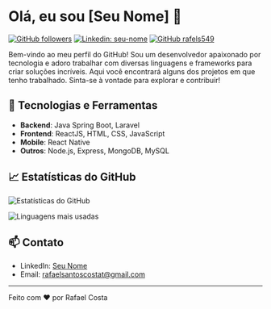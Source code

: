 # Olá, eu sou [Seu Nome] 👋

[![GitHub followers](https://img.shields.io/github/followers/rafels549?label=Follow&style=social)](https://github.com/rafels549)
[![Linkedin: seu-nome](https://img.shields.io/badge/-seu%20nome-blue?style=flat-square&logo=Linkedin&logoColor=white&link=https://www.linkedin.com/in/seu-nome/)](https://www.linkedin.com/in/seu-nome/)
[![GitHub rafels549](https://img.shields.io/github/stars/rafels549?affiliations=OWNER%2CCOLLABORATOR&style=social)](https://github.com/rafels549)

Bem-vindo ao meu perfil do GitHub! Sou um desenvolvedor apaixonado por tecnologia e adoro trabalhar com diversas linguagens e frameworks para criar soluções incríveis. Aqui você encontrará alguns dos projetos em que tenho trabalhado. Sinta-se à vontade para explorar e contribuir!

## 🔧 Tecnologias e Ferramentas

- **Backend**: Java Spring Boot, Laravel
- **Frontend**: ReactJS, HTML, CSS, JavaScript
- **Mobile**: React Native
- **Outros**: Node.js, Express, MongoDB, MySQL



## 📈 Estatísticas do GitHub

![Estatísticas do GitHub](https://github-readme-stats.vercel.app/api?username=rafels549&show_icons=true&theme=dracula)

![Linguagens mais usadas](https://github-readme-stats.vercel.app/api/top-langs/?username=rafels549&layout=compact&theme=dracula)

## 📫 Contato

- LinkedIn: [Seu Nome](https://www.linkedin.com/in/rafael-costa-12320b215/)
- Email: rafaelsantoscostat@gmail.com

---

Feito com ❤️ por Rafael Costa







